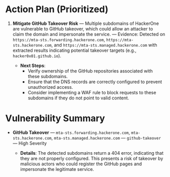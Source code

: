 # Action Plan (Prioritized)
1. **Mitigate GitHub Takeover Risk** — Multiple subdomains of HackerOne are vulnerable to GitHub takeover, which could allow an attacker to claim the domain and impersonate the service. — Evidence: Detected on `https://mta-sts.forwarding.hackerone.com`, `https://mta-sts.hackerone.com`, and `https://mta-sts.managed.hackerone.com` with extracted results indicating potential takeover targets (e.g., `hacker0x01.github.io`).

   - **Next Steps**: 
     - Verify ownership of the GitHub repositories associated with these subdomains.
     - Ensure that the DNS records are correctly configured to prevent unauthorized access.
     - Consider implementing a WAF rule to block requests to these subdomains if they do not point to valid content.

# Vulnerability Summary
- **GitHub Takeover** — `mta-sts.forwarding.hackerone.com`, `mta-sts.hackerone.com`, `mta-sts.managed.hackerone.com` — `github-takeover` — High Severity

   - **Details**: The detected subdomains return a 404 error, indicating that they are not properly configured. This presents a risk of takeover by malicious actors who could register the GitHub pages and impersonate the legitimate service.